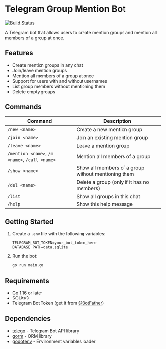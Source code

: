 # Telegram Group Mention Bot

[![Build Status](https://ci.skobk.in/api/badges/skobkin/telegram-group-mention-bot/status.svg)](https://ci.skobk.in/skobkin/telegram-group-mention-bot)

A Telegram bot that allows users to create mention groups and mention all members of a group at once.

## Features

- Create mention groups in any chat
- Join/leave mention groups
- Mention all members of a group at once
- Support for users with and without usernames
- List group members without mentioning them
- Delete empty groups

## Commands

| Command | Description |
|---------|-------------|
| `/new <name>` | Create a new mention group |
| `/join <name>` | Join an existing mention group |
| `/leave <name>` | Leave a mention group |
| `/mention <name>`, `/m <name>`, `/call <name>` | Mention all members of a group |
| `/show <name>` | Show all members of a group without mentioning them |
| `/del <name>` | Delete a group (only if it has no members) |
| `/list` | Show all groups in this chat |
| `/help` | Show this help message |

## Getting Started

1. Create a `.env` file with the following variables:
   ```
   TELEGRAM_BOT_TOKEN=your_bot_token_here
   DATABASE_PATH=data.sqlite
   ```
2. Run the bot:
   ```bash
   go run main.go
   ```

## Requirements

- Go 1.16 or later
- SQLite3
- Telegram Bot Token (get it from [@BotFather](https://t.me/botfather))

## Dependencies

- [telego](https://github.com/mymmrac/telego) - Telegram Bot API library
- [gorm](https://gorm.io) - ORM library
- [godotenv](https://github.com/joho/godotenv) - Environment variables loader 